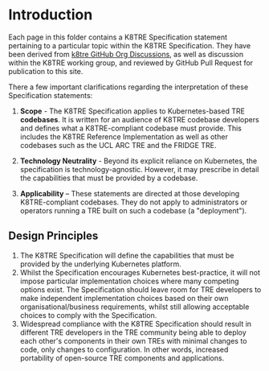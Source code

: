 # Introduction

Each page in this folder contains a K8TRE Specification statement pertaining to a particular topic within the K8TRE Specification. They have been derived from [k8tre GitHub Org Discussions](https://github.com/orgs/k8tre/discussions), as well as discussion within the K8TRE working group, and reviewed by GitHub Pull Request for publication to this site.

There a few important clarifications regarding the interpretation of these Specification statements:

1. **Scope** - The K8TRE Specification applies to Kubernetes-based TRE **codebases**. It is written for an audience of K8TRE codebase developers and defines what a K8TRE-compliant codebase must provide. This includes the K8TRE Reference Implementation as well as other codebases such as the UCL ARC TRE and the FRIDGE TRE.

2. **Technology Neutrality** - Beyond its explicit reliance on Kubernetes, the specification is technology-agnostic. However, it may prescribe in detail the capabilities that must be provided by a codebase.

3. **Applicability** – These statements are directed at those developing K8TRE-compliant codebases. They do not apply to administrators or operators running a TRE built on such a codebase (a "deployment").

## Design Principles

1. The K8TRE Specification will define the capabilities that must be provided by the underlying Kubernetes platform.
2. Whilst the Specification encourages Kubernetes best-practice, it will not impose particular implementation choices where many competing options exist. The Specification should leave room for TRE developers to make independent implementation choices based on their own organisational/business requirements, whilst still allowing acceptable choices to comply with the Specification.
3. Widespread compliance with the K8TRE Specification should result in different TRE developers in the TRE community being able to deploy each other's components in their own TREs with minimal changes to code, only changes to configuration. In other words, increased portability of open-source TRE components and applications.